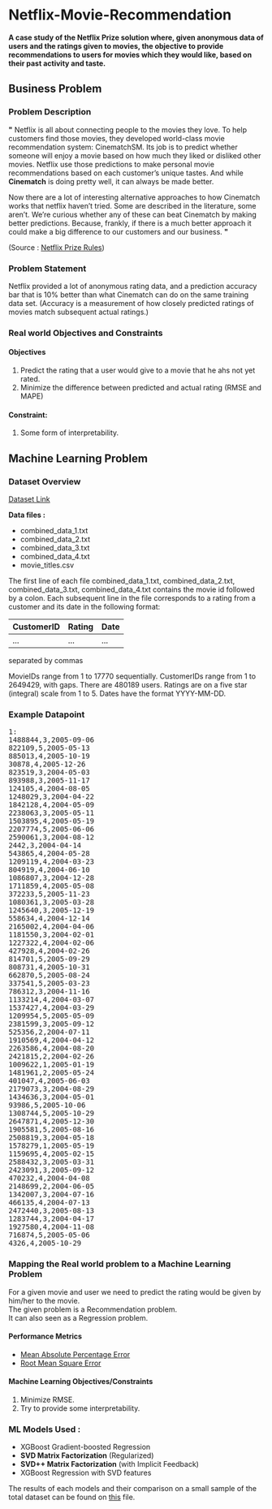 # Netflix-Movie-Recommendation
**A case study of the Netflix Prize solution where, given anonymous data of users and the ratings given to movies, the objective to provide recommendations to users for movies which they would like, based on their past activity and taste.**


## Business Problem

### Problem Description

**"** Netflix is all about connecting people to the movies they love. To help customers find those movies, they developed world-class movie recommendation system: CinematchSM. Its job is to predict whether someone will enjoy a movie based on how much they liked or disliked other movies. Netflix use those predictions to make personal movie recommendations based on each customer’s unique tastes. And while **Cinematch** is doing pretty well, it can always be made better.

Now there are a lot of interesting alternative approaches to how Cinematch works that netflix haven’t tried. Some are described in the literature, some aren’t. We’re curious whether any of these can beat Cinematch by making better predictions. Because, frankly, if there is a much better approach it could make a big difference to our customers and our business. **"**

(Source : [Netflix Prize Rules](https://www.netflixprize.com/rules.html))

### Problem Statement

Netflix provided a lot of anonymous rating data, and a prediction accuracy bar that is 10% better than what Cinematch can do on the same training data set. (Accuracy is a measurement of how closely predicted ratings of movies match subsequent actual ratings.) 

### Real world Objectives and Constraints

#### Objectives
1. Predict the rating that a user would give to a movie that he ahs not yet rated.
2. Minimize the difference between predicted and actual rating (RMSE and MAPE)


#### Constraint:
1. Some form of interpretability.

## Machine Learning Problem

### Dataset Overview

[Dataset Link](https://www.kaggle.com/netflix-inc/netflix-prize-data/data)

**Data files :**

* combined_data_1.txt 
* combined_data_2.txt 
* combined_data_3.txt 
* combined_data_4.txt 
* movie_titles.csv

The first line of each file combined_data_1.txt, combined_data_2.txt, combined_data_3.txt, combined_data_4.txt contains the movie id followed by a colon. Each subsequent line in the file corresponds to a rating from a customer and its date in the following format:

| CustomerID | Rating | Date |
|------------| ------ | ---- |
|    ...     |  ...   |  ... |

separated by commas

MovieIDs range from 1 to 17770 sequentially.
CustomerIDs range from 1 to 2649429, with gaps. There are 480189 users.
Ratings are on a five star (integral) scale from 1 to 5.
Dates have the format YYYY-MM-DD.

### Example Datapoint

<pre>
1:
1488844,3,2005-09-06
822109,5,2005-05-13
885013,4,2005-10-19
30878,4,2005-12-26
823519,3,2004-05-03
893988,3,2005-11-17
124105,4,2004-08-05
1248029,3,2004-04-22
1842128,4,2004-05-09
2238063,3,2005-05-11
1503895,4,2005-05-19
2207774,5,2005-06-06
2590061,3,2004-08-12
2442,3,2004-04-14
543865,4,2004-05-28
1209119,4,2004-03-23
804919,4,2004-06-10
1086807,3,2004-12-28
1711859,4,2005-05-08
372233,5,2005-11-23
1080361,3,2005-03-28
1245640,3,2005-12-19
558634,4,2004-12-14
2165002,4,2004-04-06
1181550,3,2004-02-01
1227322,4,2004-02-06
427928,4,2004-02-26
814701,5,2005-09-29
808731,4,2005-10-31
662870,5,2005-08-24
337541,5,2005-03-23
786312,3,2004-11-16
1133214,4,2004-03-07
1537427,4,2004-03-29
1209954,5,2005-05-09
2381599,3,2005-09-12
525356,2,2004-07-11
1910569,4,2004-04-12
2263586,4,2004-08-20
2421815,2,2004-02-26
1009622,1,2005-01-19
1481961,2,2005-05-24
401047,4,2005-06-03
2179073,3,2004-08-29
1434636,3,2004-05-01
93986,5,2005-10-06
1308744,5,2005-10-29
2647871,4,2005-12-30
1905581,5,2005-08-16
2508819,3,2004-05-18
1578279,1,2005-05-19
1159695,4,2005-02-15
2588432,3,2005-03-31
2423091,3,2005-09-12
470232,4,2004-04-08
2148699,2,2004-06-05
1342007,3,2004-07-16
466135,4,2004-07-13
2472440,3,2005-08-13
1283744,3,2004-04-17
1927580,4,2004-11-08
716874,5,2005-05-06
4326,4,2005-10-29
</pre>

### Mapping the Real world problem to a Machine Learning Problem

For a given movie and user we need to predict the rating would be given by him/her to the movie.  
The given problem is a Recommendation problem.  
It can also seen as a Regression problem.

#### Performance Metrics

* [Mean Absolute Percentage Error](https://en.wikipedia.org/wiki/Mean_absolute_percentage_error)
* [Root Mean Square Error](https://en.wikipedia.org/wiki/Root-mean-square_deviation)

#### **Machine Learning Objectives/Constraints**

1. Minimize RMSE.
2. Try to provide some interpretability.

### ML Models Used : 

* XGBoost Gradient-boosted Regression
* **SVD Matrix Factorization** (Regularized)
* **SVD++ Matrix Factorization** (with Implicit Feedback)
* XGBoost Regression with SVD features

The results of each models and their comparison on a small sample of the total dataset can be found on [this](small_sample_results.csv) file.
